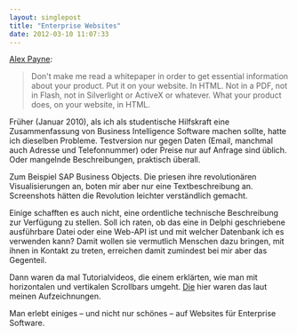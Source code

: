 ```yaml
---
layout: singlepost
title: "Enterprise Websites"
date: 2012-03-10 11:07:33
---
```


[Alex Payne](http://al3x.net/2012/02/29/how-not-to-sell-software-in-2012.html):
>Don't make me read a whitepaper in order to get essential information about your product. Put it on your website. In HTML. Not in a PDF, not in Flash, not in Silverlight or ActiveX or whatever. What your product does, on your website, in HTML.

Früher (Januar 2010), als ich als studentische Hilfskraft eine Zusammenfassung von Business Intelligence Software machen sollte, hatte ich dieselben Probleme. Testversion nur gegen Daten (Email, manchmal auch Adresse und Telefonnummer) oder Preise nur auf Anfrage sind üblich. Oder mangelnde Beschreibungen, praktisch überall.

Zum Beispiel SAP Business Objects. Die priesen ihre revolutionären Visualisierungen an, boten mir aber nur eine Textbeschreibung an. Screenshots hätten die Revolution leichter verständlich gemacht.

Einige schafften es auch nicht, eine ordentliche technische Beschreibung zur Verfügung zu stellen. Soll ich raten, ob das eine in Delphi geschriebene ausführbare Datei oder eine Web-API ist und mit welcher Datenbank ich es verwenden kann? Damit wollen sie vermutlich Menschen dazu bringen, mit ihnen in Kontakt zu treten, erreichen damit zumindest bei mir aber das Gegenteil.

Dann waren da mal Tutorialvideos, die einem erklärten, wie man mit horizontalen und vertikalen Scrollbars umgeht. [Die](http://managepro.com) hier waren das laut meinen Aufzeichnungen.

Man erlebt einiges – und nicht nur schönes – auf Websites für Enterprise Software.